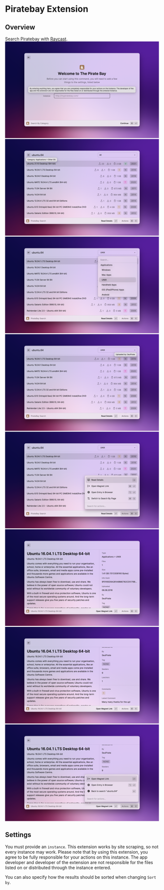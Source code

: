 # Piratebay Extension

## Overview
Search Piratebay with [Raycast](https://www.raycast.com/).
![Welcome Screen - tooltip over "Instance"](https://raw.githubusercontent.com/justspacedog/piratebay/main/metadata/piratebay-1.png)
![Search Categories "All" for "ubuntu.lts" - tooltip over "Title"](https://raw.githubusercontent.com/justspacedog/piratebay/main/metadata/piratebay-2.png)
![Search Category "UNIX" (Applications) for "ubuntu.lts"](https://raw.githubusercontent.com/justspacedog/piratebay/main/metadata/piratebay-3.png)
![Search Category "UNIX" (Applications) for "ubuntu.lts" - tooltip over "Uploaded by"](https://raw.githubusercontent.com/justspacedog/piratebay/main/metadata/piratebay-4.png)
![Actions in Entry List](https://raw.githubusercontent.com/justspacedog/piratebay/main/metadata/piratebay-5.png)
![Actions in Deatil View](https://raw.githubusercontent.com/justspacedog/piratebay/main/metadata/piratebay-6.png)
![Tooltip over last comment in Detail View](https://raw.githubusercontent.com/justspacedog/piratebay/main/metadata/piratebay-7.png)
![Search Pages for "ubuntu.lts" - two pages with search entries found](https://raw.githubusercontent.com/justspacedog/piratebay/main/metadata/piratebay-8.png)

## Settings
You must provide an `instance`. This extension works by site scraping, so not every instance may work. Please note that by using this extension, you agree to be fully responsible for your actions on this instance. The app developer and developer of the extension are not responsible for the files listed on or distributed through the instance entered.

You can also specify how the results should be sorted when changing `Sort by`.